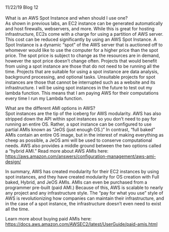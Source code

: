 11/22/19 Blog 12<br><br>
What is an AWS Spot Instance and when should I use one? <br>
As shown in previous labs, an EC2 instance can be generated automatically and host firewalls, webservers, and more. While this is great for hosting infrastructure, EC2s come with a charge for using a partition of AWS server. This cost can be reduced significantly by using an AWS Spot Instance. A Spot Instance is a dynamic “spot” of the AWS server that is auctioned off to whomever would like to use the computer for a higher price than the spot price. The spot price is subject to change as the resources are in demand, however the spot price doesn’t change often. Projects that would benefit from using a spot instance are those that do not need to be running all the time. Projects that are suitable for using a spot instance are data analysis, background processing, and optional tasks. Unsuitable projects for spot instances are those that cannot be interrupted such as a website and its infrastructure. I will be using spot instances in the future to test out my lambda function. This means that I am paying AWS for their computations every time I run my Lambda function. <br>

What are the different AMI options in AWS? <br>
Spot instances are the tip of the iceberg for AWS modularity. AWS has also stripped down the API within spot instances so you don’t need to pay for running an entire OS. Rather, a spot instance can be configured to use partial AMIs known as “JeOS (just enough OS.)”  In contrast, “full baked” AMIs contain an entire OS image, but in the interest of making everything as cheep as possible, a JeOS ami will be used to conserve computational needs. AWS also provides a middle ground between the two options called a “hybrid AMI.” Read more about AWS AMIs here: https://aws.amazon.com/answers/configuration-management/aws-ami-design/  <br>

In summary, AWS has created modularity for their EC2 instances by using spot instances, and they have created modularity for OS creation with Full baked, Hybrid, and JeOS AMIs. AMIs can even be purchased from a programmer pre-built (paid AMI.) Because of this, AWS is scalable to nearly any project and any infrastructure style. The “pay for what you use” style of AWS is revolutionizing how companies can maintain their infrastructure, and in the case of a spot instance, the infrastructure doesn’t even need to exist all the time. <br>

Learn more about buying paid AMIs here: https://docs.aws.amazon.com/AWSEC2/latest/UserGuide/paid-amis.html

[jekyll-docs]: https://jekyllrb.com/docs/home
[jekyll-gh]:   https://github.com/jekyll/jekyll
[jekyll-talk]: https://talk.jekyllrb.com/
